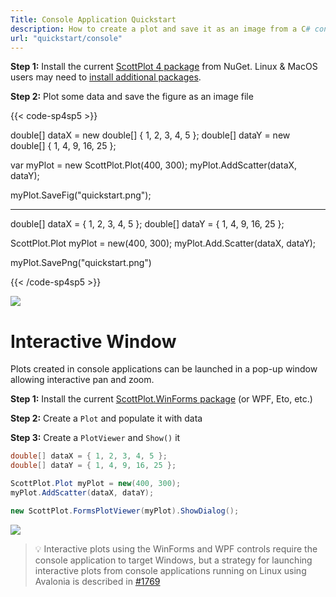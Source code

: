 ```yaml
---
Title: Console Application Quickstart
description: How to create a plot and save it as an image from a C# console application
url: "quickstart/console"
---
```


**Step 1:** Install the current [ScottPlot 4 package](https://www.nuget.org/packages/ScottPlot) from NuGet. 
Linux & MacOS users may need to [install additional packages](/faq/dependencies).

**Step 2:** Plot some data and save the figure as an image file

{{< code-sp4sp5 >}}

double[] dataX = new double[] { 1, 2, 3, 4, 5 };
double[] dataY = new double[] { 1, 4, 9, 16, 25 };

var myPlot = new ScottPlot.Plot(400, 300);
myPlot.AddScatter(dataX, dataY);

myPlot.SaveFig("quickstart.png");

---

double[] dataX = { 1, 2, 3, 4, 5 };
double[] dataY = { 1, 4, 9, 16, 25 };

ScottPlot.Plot myPlot = new(400, 300);
myPlot.Add.Scatter(dataX, dataY);

myPlot.SavePng("quickstart.png")

{{< /code-sp4sp5 >}}

![](scottplot-quickstart-console.png)

# Interactive Window

Plots created in console applications can be launched in a pop-up window allowing interactive pan and zoom.

**Step 1:**  Install the current [ScottPlot.WinForms package](https://www.nuget.org/packages/ScottPlot.WinForms) (or WPF, Eto, etc.)

**Step 2:**  Create a `Plot` and populate it with data

**Step 3:**  Create a `PlotViewer` and `Show()` it

```cs
double[] dataX = { 1, 2, 3, 4, 5 };
double[] dataY = { 1, 4, 9, 16, 25 };

ScottPlot.Plot myPlot = new(400, 300);
myPlot.AddScatter(dataX, dataY);

new ScottPlot.FormsPlotViewer(myPlot).ShowDialog();
```

![](scottplot-quickstart-winforms.png)

> 💡 Interactive plots using the WinForms and WPF controls require the console application to target Windows, but a strategy for launching interactive plots from console applications running on Linux using Avalonia is described in [#1769](https://github.com/ScottPlot/ScottPlot/issues/1769#issuecomment-1093504868)